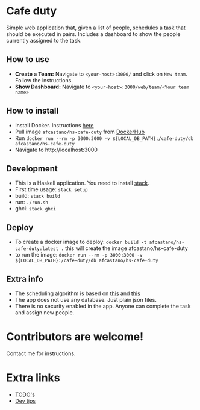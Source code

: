 # Cafe duty
Simple web application that, given a list of people, schedules a task that should be executed in pairs.
Includes a dashboard to show the people currently assigned to the task.

## How to use
- **Create a Team:** Navigate to `<your-host>:3000/` and click on `New team`. Follow the instructions.
- **Show Dashboard:** Navigate to `<your-host>:3000/web/team/<Your team name>`

## How to install
- Install Docker. Instructions [here](https://docs.docker.com/engine/installation/)
- Pull image `afcastano/hs-cafe-duty` from [DockerHub](https://hub.docker.com/r/afcastano/hs-cafe-duty/)
- Run `docker run --rm -p 3000:3000 -v ${LOCAL_DB_PATH}:/cafe-duty/db afcastano/hs-cafe-duty`
- Navigate to http://localhost:3000

## Development
- This is a Haskell application. You need to install [stack](https://docs.haskellstack.org/en/stable/README/).
- First time usage: `stack setup`
- build: `stack build`
- run: `./run.sh`
- ghci: `stack ghci`

## Deploy
- To create a docker image to deploy: `docker build -t afcastano/hs-cafe-duty:latest .` this will create the image afcastano/hs-cafe-duty
- to run the image: `docker run --rm -p 3000:3000 -v ${LOCAL_DB_PATH}:/cafe-duty/db afcastano/hs-cafe-duty`

## Extra info
- The scheduling algorithm is based on [this](http://stackoverflow.com/questions/41896889/algorithm-to-schedule-people-to-an-activity-that-should-be-done-in-pairs) and [this](https://en.wikipedia.org/wiki/Round-robin_tournament#Scheduling_algorithm)
- The app does not use any database. Just plain json files.
- There is no security enabled in the app. Anyone can complete the task and assign new people.

# Contributors are welcome!
Contact me for instructions.

# Extra links
- [TODO's](docs/TODO.md)
- [Dev tips](docs/dev_tips.md)

